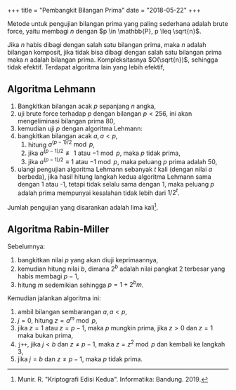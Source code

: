 +++
title     = "Pembangkit Bilangan Prima"
date      = "2018-05-22"
+++

Metode untuk pengujian bilangan prima yang paling sederhana adalah brute force, yaitu membagi $n$ dengan
$p \in \mathbb{P}, p \leq \sqrt{n}$.

Jika $n$ habis dibagi dengan salah satu bilangan prima, maka $n$ adalah bilangan komposit, jika tidak bisa dibagi dengan
salah satu bilangan prima maka $n$ adalah bilangan prima. Kompleksitasnya $O(\sqrt{n})$, sehingga tidak efektif.
Terdapat algoritma lain yang lebih efektif,


## Algoritma Lehmann

1. Bangkitkan bilangan acak $p$ sepanjang $n$ angka,
2. uji brute force terhadap $p$ dengan bilangan $p < 256$, ini akan mengeliminasi bilangan prima $80%$,
3. kemudian uji $p$ dengan algoritma Lehmann:
4.  bangkitkan bilangan acak $a, a < p$,
    1. hitung $a^{(p-1)/2} \bmod p$,
    2. jika $a^{(p-1)/2} \not\equiv 1$ atau $-1 \bmod p$, maka $p$ tidak prima,
    3. jika $a^{(p-1)/2} \equiv 1$ atau $-1 \bmod p$, maka peluang $p$ prima adalah $50%$,
5. ulangi pengujian algoritma Lehmann sebanyak $t$ kali (dengan nilai $a$ berbeda), jika hasil hitung langkah kedua
  algoritma Lehmann sama dengan 1 atau -1, tetapi tidak selalu sama dengan 1, maka peluang $p$ adalah prima mempunyai
  kesalahan tidak lebih dari $1/2^{t}$.

Jumlah pengujian yang disarankan adalah lima kali[^1].


## Algoritma Rabin-Miller

Sebelumnya:

1. bangkitkan nilai $p$ yang akan diuji keprimaannya,
2. kemudian hitung nilai $b$, dimana $2^b$ adalah nilai pangkat 2 terbesar yang habis membagi $p - 1$,
3. hitung $m$ sedemikian sehingga $p = 1 + 2^{b} m$.

Kemudian jalankan algoritma ini:

1. ambil bilangan sembarangan $a, a < p$,
2. $j = 0$, hitung $z = a^{m} \bmod p$,
3. jika $z = 1$ atau $z = p - 1$, maka $p$ mungkin prima, jika $z > 0$ dan $z = 1$ maka bukan prima,
4. `j++`, jika $j < b$ dan $z \neq p - 1$, maka $z = z^{2} \bmod p$ dan kembali ke langkah 3,
5. jika $j = b$ dan $z \neq p - 1$, maka $p$ tidak prima.

[^1]: Munir. R. "Kriptografi Edisi Kedua". Informatika: Bandung. 2019.